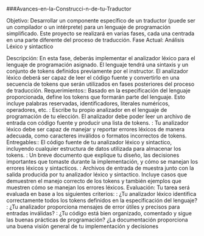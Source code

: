 ###Avances-en-la-Construcci-n-de-tu-Traductor

Objetivo:
Desarrollar un componente específico de un traductor (puede ser un compilador o un intérprete) para un lenguaje de programación simplificado. Este proyecto se realizará en varias fases, cada una centrada en una parte diferente del proceso de traducción. Fase Actual: Análisis Léxico y sintactico

Descripción: En esta fase, deberás implementar el analizador léxico para el lenguaje de programación asignado. El lenguaje tendrá una sintaxis y un conjunto de tokens definidos previamente por el instructor. El analizador léxico deberá ser capaz de leer el código fuente y convertirlo en una secuencia de tokens que serán utilizados en fases posteriores del proceso de traducción. Requerimientos:: Basado en la especificación del lenguaje proporcionada, define los tokens que formarán parte del lenguaje. Esto incluye palabras reservadas, identificadores, literales numéricos, operadores, etc. : Escribe tu propio analizador en el lenguaje de programación de tu elección. El analizador debe poder leer un archivo de entrada con código fuente y producir una lista de tokens. : Tu analizador léxico debe ser capaz de manejar y reportar errores léxicos de manera adecuada, como caracteres inválidos o formatos incorrectos de tokens. Entregables:: El código fuente de tu analizador léxico y sintactico, incluyendo cualquier estructura de datos utilizada para almacenar los tokens. : Un breve documento que explique tu diseño, las decisiones importantes que tomaste durante la implementación, y cómo se manejan los errores léxicos y sintacticos. : Archivos de entrada de muestra junto con la salida producida por tu analizador léxico y sintactico. Incluye casos que demuestren el manejo correcto de los tokens y también ejemplos que muestren cómo se manejan los errores léxicos. Evaluación: Tu tarea será evaluada en base a los siguientes criterios: : ¿Tu analizador léxico identifica correctamente todos los tokens definidos en la especificación del lenguaje? : ¿Tu analizador proporciona mensajes de error útiles y precisos para entradas inválidas? : ¿Tu código está bien organizado, comentado y sigue las buenas prácticas de programación? ¿La documentación proporciona una buena visión general de tu implementación y decisiones
